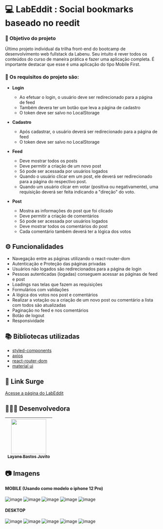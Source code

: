 # 💻 LabEddit : Social bookmarks baseado no reedit

### :dart: Objetivo do projeto
Último projeto individual da trilha front-end do bootcamp de desenvolvimento web fullstack da Labenu.  Seu intuito é rever todos os conteúdos do curso de maneira prática e fazer uma aplicação completa. É importante destacar que esse é uma aplicação do tipo Mobile First.

### :small_blue_diamond: Os requisitos do projeto são:
- **Login** 
    * Ao efetuar o login, o usuário deve ser redirecionado para a página de feed
    * Também devera ter um botão que leva a página de cadastro
    *  O token deve ser salvo no LocalStorage

- **Cadastro**
    * Após cadastrar, o usuário deverá ser redirecionado para a página de feed
    *  O token deve ser salvo no LocalStorage

- **Feed**
    *  Deve mostrar todos os posts
    *  Deve permitir a criação de um novo post
    *  Só pode ser acessada por usuários logados
    *  Quando o usuário clicar em um post, ele deverá ser redirecionado para a página do respectivo post. 
    * Quando um usuário clicar em votar (positiva ou negativamente), uma requisição deverá ser feita indicando a "direção" do voto. 

- **Post**
    *  Mostra as informações do post que foi clicado
    *  Deve permitir a criação de comentários
    *  Só pode ser acessada por usuários logados
    *  Deve mostrar todos os comentários do post
    *  Cada comentário também deverá ter a lógica dos votos
   

## ⚙️ Funcionalidades
- Navegação entre as páginas utilizando o react-router-dom
- Autenticação e Proteção das páginas privadas
- Usuários não logados são redirecionados para a página de login
- Pessoas autenticadas (logadas) conseguem acessar as páginas de feed e post
- Loadings nas telas que fazem as requisições
- Formulários com validações
- A lógica dos votos nos post e comentários
-  Realizar a votação ou a criação de um novo post ou comentário a lista com todos são atualizadas
-  Paginação no feed e nos comentários
- Botão de logout
- Responsividade

## :books: Bibliotecas utilizadas
- [styled-components](https://styled-components.com/)
- [axios](https://github.com/axios/axios)
- [react-router-dom](https://v5.reactrouter.com/)
- [material ui](https://mui.com/pt/)

## 🔗 Link Surge 
[Acesse a página do LabEddit](https://labeddit-layaneb-shaw.surge.sh/)

##  👩🏻‍💻 Desenvolvedora

| [<img src="https://avatars.githubusercontent.com/u/50851374?v=4" width=115><br><sub>Layane Bastos Juvito</sub>](https://www.linkedin.com/in/layanebastos/)
| :---: | 

## 📷 Imagens
#### MOBILE (Usando como modelo o iphone 12 Pro)
![image](https://user-images.githubusercontent.com/50851374/167972947-1915e75a-78b5-42b6-9894-9a5e7b90a61c.png)
![image](https://user-images.githubusercontent.com/50851374/167973002-cb92651c-fba4-4d96-83eb-5b9a1c808e8c.png)
![image](https://user-images.githubusercontent.com/50851374/168402496-be07bb78-a55f-417d-b6a5-9a49e34dbfa1.png)
![image](https://user-images.githubusercontent.com/50851374/168402454-984fd925-6137-476a-b206-ac0109deb5cb.png)
![image](https://user-images.githubusercontent.com/50851374/167975206-b119c22f-7811-40c7-869f-9704b8278e29.png)

#### DESKTOP
![image](https://user-images.githubusercontent.com/50851374/167975059-68f26499-bf8d-4376-b9aa-522c9191a51b.png)
![image](https://user-images.githubusercontent.com/50851374/167975100-5dbab007-1282-4be1-b00d-b04f415dc1eb.png)
![image](https://user-images.githubusercontent.com/50851374/168402140-afb9c502-468b-4a89-9935-97a226385f5a.png)
![image](https://user-images.githubusercontent.com/50851374/168402406-6704b0ac-9da5-4e50-8ffa-57202f436876.png)
![image](https://user-images.githubusercontent.com/50851374/167975156-08993200-d493-4807-bb6b-4975abd52891.png)
